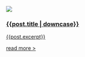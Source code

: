 <div class="col-12 col-sm-6 col-lg-12 mb-4">
  <a class="blog-card-link card-link" href="{{post.permalink}}">
    <div class="bg-white">
      <div class="row blog-card">
        <div class="col-12 col-lg-4">
          <img class="w-100" src="{{post['thumbnail image']}}">
        </div>
        <div class="col-12 col-lg-8 post-detail">
          <h3 class="mb-2">{{post.title | downcase}}</h3>
          <p class="mb-3">{{post.excerpt}}</p>
          <span class="cta" href="{{post.permalink}}">read more ></span>
        </div>
      </div>
    </div>
  </a>
</div>
